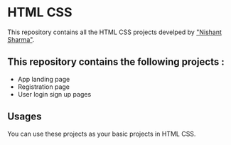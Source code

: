 # HTML CSS

This repository contains all the HTML CSS projects
develped by ["Nishant Sharma"](https://nishantsharma.netlify.app/).

## This repository contains the following projects :

- App landing page<br/>
- Registration page<br/>
- User login sign up pages

## Usages

You can use these projects as your basic projects in HTML CSS.
